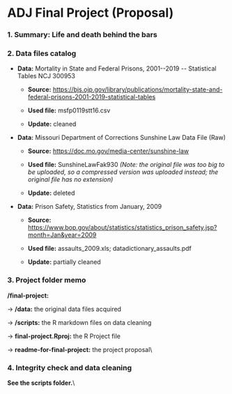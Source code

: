 # ADJ Final Project (Proposal)

### 1. Summary: Life and death behind the bars

### 2. Data files catalog

-   **Data:** Mortality in State and Federal Prisons, 2001--2019 -- Statistical Tables NCJ 300953

    -   **Source:** <https://bjs.ojp.gov/library/publications/mortality-state-and-federal-prisons-2001-2019-statistical-tables>

    -   **Used file:** msfp0119stt16.csv

    -   **Update:** cleaned

-   **Data:** Missouri Department of Corrections Sunshine Law Data File (Raw)

    -   **Source:** <https://doc.mo.gov/media-center/sunshine-law>

    -   **Used file:** SunshineLawFak930 *(Note: the original file was too big to be uploaded, so a compressed version was uploaded instead; the original file has no extension)*

    -   **Update:** deleted

-   **Data:** Prison Safety, Statistics from January, 2009

    -   **Source:** <https://www.bop.gov/about/statistics/statistics_prison_safety.jsp?month=Jan&year=2009>

    -   **Used file:** assaults_2009.xls; datadictionary_assaults.pdf

    -   **Update:** partially cleaned

### 3. Project folder memo

**/final-project:**

-\> **/data:** the original data files acquired

-\> **/scripts:** the R markdown files on data cleaning

-\> **final-project.Rproj:** the R Project file

-\> **readme-for-final-project:** the project proposal\

### 4. Integrity check and data cleaning

**See the scripts folder.**\
